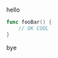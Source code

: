 hello
<!-- pullquote src=local.go start="func fooBar\\(\\) {" end="}" fmt=codefence lang=go -->
```go
func fooBar() {
	// OK COOL
}
```
<!-- /pullquote -->
bye
